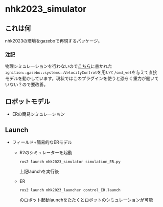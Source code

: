 # nhk2023_simulator
## これは何

nhk2023の環境をgazeboで再現するパッケージ。

### 注記

物理シミュレーションを行わないので[こちら](https://github.com/gazebosim/gz-sim)に書かれた`ignition::gazebo::systems::VelocityControl`を用いて`/cmd_vel`を与えて直接モデルを動かしています。現状ではこのプラグインを使うと恐らく重力が働いていない？ので要改善。

## ロボットモデル

- ERの簡易シミュレーション



## Launch

- フィールド+簡易的なERモデル

  - R2のシミュレーターを起動
    ```
    ros2 launch nhk2023_simulator simulation_ER.py
    ```


    上記launchを実行後

  - ER

    ```shell
    ros2 launch nhk2023_launcher control_ER.launch
    ```

    のロボット起動launchをたたくとロボットのシミュレーションが可能

